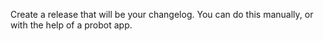Create a release that will be your changelog. You can do this manually, or with the help of a probot app.
